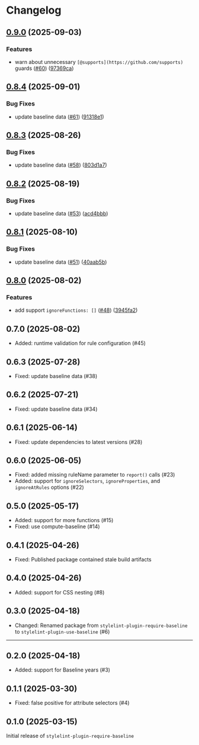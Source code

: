 # Changelog

## [0.9.0](https://github.com/ryo-manba/stylelint-plugin-use-baseline/compare/v0.8.4...v0.9.0) (2025-09-03)

### Features

* warn about unnecessary `[@supports](https://github.com/supports)` guards ([#60](https://github.com/ryo-manba/stylelint-plugin-use-baseline/issues/60)) ([97369ca](https://github.com/ryo-manba/stylelint-plugin-use-baseline/commit/97369ca783e563199d42a9dff9be3ea00982117d))

## [0.8.4](https://github.com/ryo-manba/stylelint-plugin-use-baseline/compare/v0.8.3...v0.8.4) (2025-09-01)

### Bug Fixes

* update baseline data ([#61](https://github.com/ryo-manba/stylelint-plugin-use-baseline/issues/61)) ([91318e1](https://github.com/ryo-manba/stylelint-plugin-use-baseline/commit/91318e1cf25d07b9bda6f5542289a95cdaeb0ee8))

## [0.8.3](https://github.com/ryo-manba/stylelint-plugin-use-baseline/compare/v0.8.2...v0.8.3) (2025-08-26)

### Bug Fixes

* update baseline data ([#58](https://github.com/ryo-manba/stylelint-plugin-use-baseline/issues/58)) ([803d1a7](https://github.com/ryo-manba/stylelint-plugin-use-baseline/commit/803d1a74ceb49e8ed0f7e932886c05898b786b6e))

## [0.8.2](https://github.com/ryo-manba/stylelint-plugin-use-baseline/compare/v0.8.1...v0.8.2) (2025-08-19)

### Bug Fixes

* update baseline data ([#53](https://github.com/ryo-manba/stylelint-plugin-use-baseline/issues/53)) ([acd4bbb](https://github.com/ryo-manba/stylelint-plugin-use-baseline/commit/acd4bbbd71e641b0809910a3a5a72f1f93a98e15))

## [0.8.1](https://github.com/ryo-manba/stylelint-plugin-use-baseline/compare/v0.8.0...v0.8.1) (2025-08-10)

### Bug Fixes

* update baseline data ([#51](https://github.com/ryo-manba/stylelint-plugin-use-baseline/issues/51)) ([40aab5b](https://github.com/ryo-manba/stylelint-plugin-use-baseline/commit/40aab5bbea212f327db2a5c195e84f875727236d))

## [0.8.0](https://github.com/ryo-manba/stylelint-plugin-use-baseline/compare/v0.7.1...v0.8.0) (2025-08-02)

### Features

* add support `ignoreFunctions: []` ([#48](https://github.com/ryo-manba/stylelint-plugin-use-baseline/issues/48)) ([3945fa2](https://github.com/ryo-manba/stylelint-plugin-use-baseline/commit/3945fa2d571bd5079f0c26b1faaf66fd842d5497))

## 0.7.0 (2025-08-02)

- Added: runtime validation for rule configuration (#45)

## 0.6.3 (2025-07-28)

- Fixed: update baseline data (#38)

## 0.6.2 (2025-07-21)

- Fixed: update baseline data (#34)

## 0.6.1 (2025-06-14)

- Fixed: update dependencies to latest versions (#28)

## 0.6.0 (2025-06-05)

- Fixed: added missing ruleName parameter to `report()` calls (#23)
- Added: support for `ignoreSelectors`, `ignoreProperties`, and `ignoreAtRules` options (#22)

## 0.5.0 (2025-05-17)

- Added: support for more functions (#15)
- Fixed: use compute-baseline (#14)

## 0.4.1 (2025-04-26)

- Fixed: Published package contained stale build artifacts

## 0.4.0 (2025-04-26)

- Added: support for CSS nesting (#8)

## 0.3.0 (2025-04-18)

- Changed: Renamed package from `stylelint-plugin-require-baseline` to `stylelint-plugin-use-baseline` (#6)

---

## 0.2.0 (2025-04-18)

- Added: support for Baseline years (#3)

## 0.1.1 (2025-03-30)

- Fixed: false positive for attribute selectors (#4)

## 0.1.0 (2025-03-15)

Initial release of `stylelint-plugin-require-baseline`
